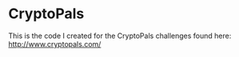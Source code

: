 # CryptoPals

This is the code I created for the CryptoPals challenges found here:
http://www.cryptopals.com/
